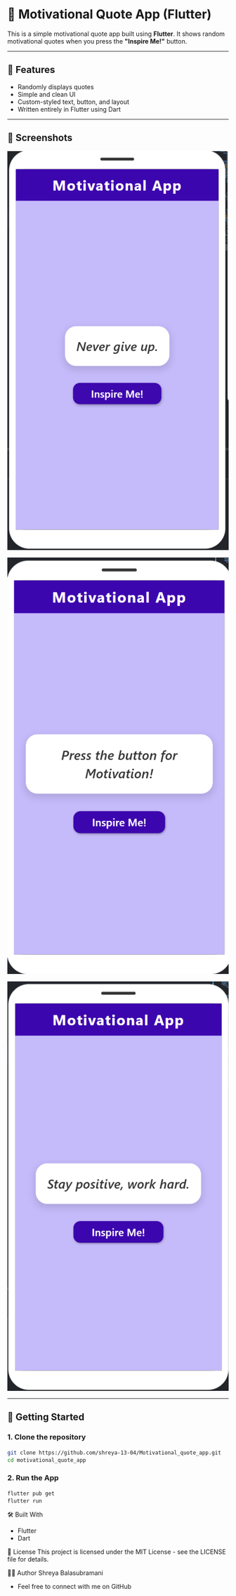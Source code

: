 # 🌟 Motivational Quote App (Flutter)

This is a simple motivational quote app built using **Flutter**. It shows random motivational quotes when you press the **"Inspire Me!"** button.

---

## 📱 Features

- Randomly displays quotes
- Simple and clean UI
- Custom-styled text, button, and layout
- Written entirely in Flutter using Dart

---

## 📸 Screenshots

![Sample Image 1](img1.png)

![Sample Image 2](img2.png)

![Sample Image 3](img3.png)

---

## 🚀 Getting Started

### 1. Clone the repository

```bash
git clone https://github.com/shreya-13-04/Motivational_quote_app.git
cd motivational_quote_app
```
### 2. Run the App

```bash
flutter pub get
flutter run
```

🛠️ Built With

- Flutter
- Dart

📃 License
This project is licensed under the MIT License - see the LICENSE file for details.

🙋‍♀️ Author
Shreya Balasubramani
- Feel free to connect with me on GitHub
